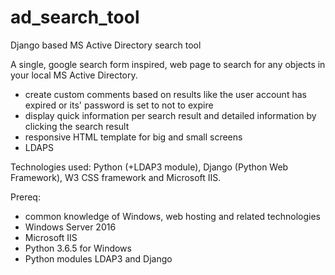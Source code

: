 # ad_search_tool
Django based MS Active Directory search tool

A single, google search form inspired, web page to search for any objects in your local MS Active Directory. 
- create custom comments based on results like the user account has expired or its' password is set to not to expire
- display quick information per search result and detailed information by clicking the search result
- responsive HTML template for big and small screens
- LDAPS

Technologies used: Python (+LDAP3 module), Django (Python Web Framework), W3 CSS framework and Microsoft IIS.

Prereq:
- common knowledge of Windows, web hosting and related technologies
- Windows Server 2016
- Microsoft IIS
- Python 3.6.5 for Windows
- Python modules LDAP3 and Django

